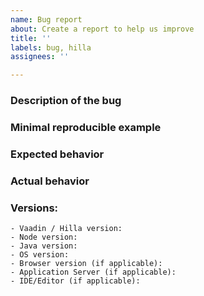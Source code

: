 ```yaml
---
name: Bug report
about: Create a report to help us improve
title: ''
labels: bug, hilla
assignees: ''

---
```


<!--
Please READ these instructions & USE the issue template below, Thank You!

Only use GitHub issues for bugs and feature requests.   
For general support from the community, use Vaadin discord chat https://vaad.in/hilla instead.

NOTE: Issues concerning certain UI components should go to the components repository https://github.com/vaadin/web-components .

Good quality bug report increases the likelihood to get the bug fixed. A bad quality one will likely be just closed. Please use the following template to report bugs.
-->
### Description of the bug 
<!-- Explain briefly what is broken or what you want to achieve -->
### Minimal reproducible example
<!-- What are the steps to reproduce the issue, example project or a code snippet without dependencies -->
### Expected behavior
<!-- What should happen -->
### Actual behavior
<!-- What actually happens, attach server/browser logs when there are errors/exceptions -->
### Versions:
    - Vaadin / Hilla version:
    - Node version:
    - Java version:
    - OS version:
    - Browser version (if applicable):
    - Application Server (if applicable):
    - IDE/Editor (if applicable):
